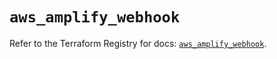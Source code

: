 # `aws_amplify_webhook`

Refer to the Terraform Registry for docs: [`aws_amplify_webhook`](https://registry.terraform.io/providers/hashicorp/aws/5.73.0/docs/resources/amplify_webhook).
